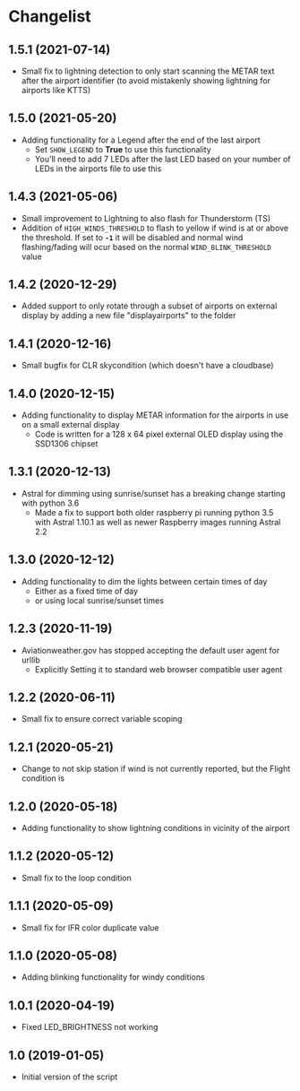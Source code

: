 # Changelist

## 1.5.1 (2021-07-14)

- Small fix to lightning detection to only start scanning the METAR text after the airport identifier (to avoid mistakenly showing lightning for airports like KTTS)


## 1.5.0 (2021-05-20)

- Adding functionality for a Legend after the end of the last airport
  - Set `SHOW_LEGEND` to **True** to use this functionality
  - You'll need to add 7 LEDs after the last LED based on your number of LEDs in the airports file to use this

## 1.4.3 (2021-05-06)

- Small improvement to Lightning to also flash for Thunderstorm (TS)
- Addition of `HIGH_WINDS_THRESHOLD` to flash to yellow if wind is at or above the threshold. If set to **`-1`** it will be disabled and normal wind flashing/fading will ocur based on the normal `WIND_BLINK_THRESHOLD` value

## 1.4.2 (2020-12-29)

- Added support to only rotate through a subset of airports on external display by adding a new file "displayairports" to the folder

## 1.4.1 (2020-12-16)

- Small bugfix for CLR skycondition (which doesn't have a cloudbase)

## 1.4.0 (2020-12-15)

- Adding functionality to display METAR information for the airports in use on a small external display
  - Code is written for a 128 x 64 pixel external OLED display using the SSD1306 chipset

## 1.3.1 (2020-12-13)

- Astral for dimming using sunrise/sunset has a breaking change starting with python 3.6
  - Made a fix to support both older raspberry pi running python 3.5 with Astral 1.10.1 as well as newer Raspberry images running Astral 2.2

## 1.3.0 (2020-12-12)

- Adding functionality to dim the lights between certain times of day
  - Either as a fixed time of day
  - or using local sunrise/sunset times

## 1.2.3 (2020-11-19)

- Aviationweather.gov has stopped accepting the default user agent for urllib
  - Explicitly Setting it to standard web browser compatible user agent

## 1.2.2 (2020-06-11)

- Small fix to ensure correct variable scoping

## 1.2.1 (2020-05-21)

- Change to not skip station if wind is not currently reported, but the Flight condition is

## 1.2.0 (2020-05-18)

- Adding functionality to show lightning conditions in vicinity of the airport

## 1.1.2 (2020-05-12)

- Small fix to the loop condition

## 1.1.1 (2020-05-09)

- Small fix for IFR color duplicate value

## 1.1.0 (2020-05-08)

- Adding blinking functionality for windy conditions

## 1.0.1 (2020-04-19)

- Fixed LED_BRIGHTNESS not working

## 1.0 (2019-01-05)

- Initial version of the script
